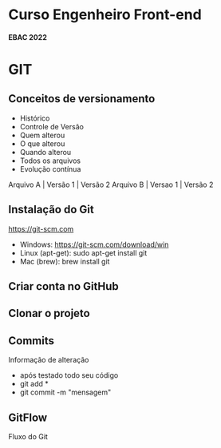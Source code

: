 # Curso Engenheiro Front-end
#### EBAC 2022

# GIT
## Conceitos de versionamento
- Histórico
- Controle de Versão
- Quem alterou
- O que alterou
- Quando alterou
- Todos os arquivos
- Evolução contínua

Arquivo A | Versão 1 | Versão 2
Arquivo B | Versao 1 | Versão 2

## Instalação do Git
https://git-scm.com

- Windows: https://git-scm.com/download/win
- Linux (apt-get): sudo apt-get install git
- Mac (brew): brew install git

## Criar conta no GitHub

## Clonar o projeto

## Commits
Informação de alteração
- após testado todo seu código
- git add *
- git commit -m "mensagem"

## GitFlow
Fluxo do Git
